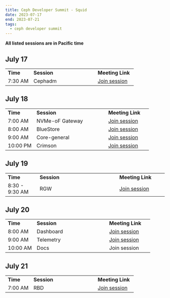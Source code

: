 ```yaml
---
title: Ceph Developer Summit - Squid
date: 2023-07-17
end: 2023-07-21
tags:
  - ceph developer summit
---
```




<strong>All listed sessions are in Pacific time</strong>

## July 17

<table>
  <tr>
   <td width="20%"><strong>Time</strong>
   </td>
   <td width="50%"><strong>Session</strong>
   </td>
   <td width="30%"><strong>Meeting Link</strong>
   </td>
  </tr>
  <tr>
   <td>7:30 AM
   </td>
   <td>Cephadm
   </td>
   <td><a href="https://meet.google.com/vxa-edgu-ceb?hs=224">Join session</a>
   </td>
  </tr>
</table>

## July 18

<table>
  <tr>
   <td width="20%"><strong>Time</strong>
   </td>
   <td width="50%"><strong>Session</strong>
   </td>
   <td width="30%"><strong>Meeting Link</strong>
   </td>
  </tr>
  <tr>
   <td>7:00 AM
   </td>
   <td>NVMe-oF Gateway
   </td>
   <td><a href="https://meet.google.com/nsu-emxe-ixk?hs=224">Join session</a>
   </td>
  </tr>
  <tr>
   <td>8:00 AM
   </td>
   <td>BlueStore
   </td>
   <td><a href="https://meet.google.com/rxt-hrmf-hdn?hs=224">Join session</a>
   </td>
  </tr>
  <tr>
   <td>9:00 AM
   </td>
   <td>Core-general
   </td>
   <td><a href="https://meet.google.com/tix-zbpe-rbv?hs=224">Join session</a>
   </td>
  </tr>
  <tr>
   <td>10:00 PM
   </td>
   <td>Crimson
   </td>
   <td><a href="https://meet.google.com/hqk-xufq-jfh?hs=224">Join session</a>
   </td>
  </tr>
</table>

## July 19

<table>
  <tr>
   <td width="20%"><strong>Time</strong>
   </td>
   <td width="50%"><strong>Session</strong>
   </td>
   <td width="30%"><strong>Meeting Link</strong>
   </td>
  </tr>
  <tr>
   <td>8:30 - 9:30 AM
   </td>
   <td>RGW
   </td>
   <td><a href="https://meet.google.com/syp-hrud-wko?hs=224">Join session</a>
   </td>
  </tr>
</table>

## July 20

<table>
  <tr>
   <td width="20%"><strong>Time</strong>
   </td>
   <td width="50%"><strong>Session</strong>
   </td>
   <td width="30%"><strong>Meeting Link</strong>
   </td>
  </tr>
  <tr>
   <td>8:00 AM
   </td>
   <td>Dashboard
   </td>
   <td><a href="https://meet.google.com/vxu-rncp-qea?hs=224">Join session</a>
   </td>
  </tr>
  <tr>
   <td>9:00 AM
   </td>
   <td>Telemetry
   </td>
   <td><a href="https://meet.google.com/cep-adon-nww?hs=224">Join session</a>
   </td>
  </tr>
  <tr>
   <td>10:00 AM
   </td>
   <td>Docs
   </td>
   <td>Join session
   </td>
  </tr>
</table>

## July 21

<table>
  <tr>
   <td width="20%"><strong>Time</strong>
   </td>
   <td width="50%"><strong>Session</strong>
   </td>
   <td width="30%"><strong>Meeting Link</strong>
   </td>
  </tr>
  <tr>
   <td>7:00 AM
   </td>
   <td>RBD
   </td>
   <td><a href="https://meet.google.com/usj-qgxq-jjp?hs=224">Join session</a>
   </td>
  </tr>
</table>
